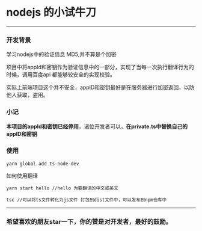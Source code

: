 # nodejs 的小试牛刀

---

### 开发背景

学习nodejs中的验证信息 MD5,并不算是个加密

项目中将appId和密钥作为验证信息中的一部分，实现了当每一次执行翻译行为的时候，调用百度api 都能够较安全的实现校验。

实际上前端项目这个并不安全，appID和密钥最好是在服务器进行加密返回，以防他人获取，盗用。

### 小记

**本项目的appId和密钥已经停用**，诸位开发者可以，**在private.ts中替换自己的appID和密钥**

### 使用

~~~
yarn global add ts-node-dev 
~~~
如何使用翻译
```
yarn start hello //hello 为要翻译的中文或英文
```

```
tsc //可以将ts文件转化为js文件 打包到dist文件中，可以发布到npm仓库中
```

---

### 希望喜欢的朋友star一下，你的赞是对开发者，最好的鼓励。
